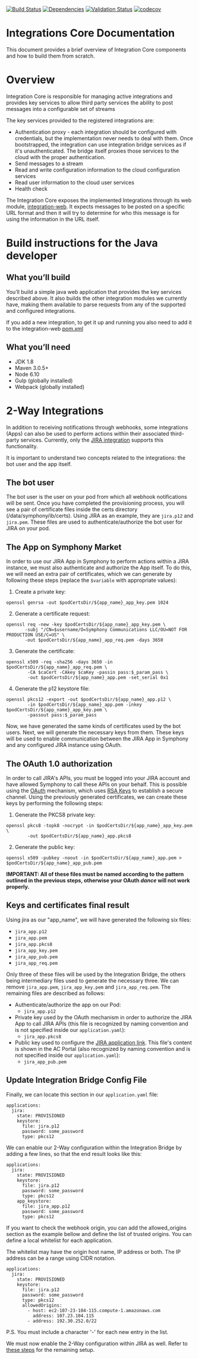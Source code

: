 [![Build Status](https://travis-ci.org/symphonyoss/App-Integrations-Core.svg?branch=dev)](https://travis-ci.org/symphonyoss/App-Integrations-Core)
[![Dependencies](https://www.versioneye.com/user/projects/58f3a67b8fa4276401425d93/badge.svg?style=flat-square)](https://www.versioneye.com/user/projects/58f3a67b8fa4276401425d93)
[![Validation Status](https://scan.coverity.com/projects/12823/badge.svg?flat=1)](https://scan.coverity.com/projects/symphonyoss-app-integrations-core)
[![codecov](https://codecov.io/gh/symphonyoss/App-Integrations-Core/branch/dev/graph/badge.svg)](https://codecov.io/gh/symphonyoss/App-Integrations-Core)

# Integrations Core Documentation

This document provides a brief overview of Integration Core components and how to build them from scratch.

# Overview

Integration Core is responsible for managing active integrations and provides key services to allow third party services the ability to post messages into a configurable set of streams

The key services provided to the registered integrations are:

* Authentication proxy - each integration should be configured with credentials, but the implementation never needs
to deal with them.  Once bootstrapped, the integration can use integration bridge services as if it's unauthenticated.
The bridge itself proxies those services to the cloud with the proper authentication.
* Send messages to a stream
* Read and write configuration information to the cloud configuration services
* Read user information to the cloud user services
* Health check

The Integration Core exposes the implemented Integrations through its web module, [integration-web](integration-web/pom.xml).
It expects messages to be posted on a specific URL format and then it will try to determine for who this message is for using the information in the URL itself.

# Build instructions for the Java developer

## What you’ll build
You’ll build a simple java web application that provides the key services described above.
It also builds the other integration modules we currently have, making them available to parse requests from any of the supported and configured integrations.

If you add a new integration, to get it up and running you also need to add it to the integration-web [pom.xml](integration-web/pom.xml)

## What you’ll need
* JDK 1.8
* Maven 3.0.5+
* Node 6.10
* Gulp (globally installed)
* Webpack (globally installed)

# 2-Way Integrations
In addition to receiving notifications through webhooks, some integrations (Apps) can also be used to perform actions within their associated third-party services. Currently, only the [JIRA integration](github.com/symphonyoss/App-Integrations-Jira) supports this functionality.

It is important to understand two concepts related to the integrations: the bot user and the app itself.

## The bot user
The bot user is the user on your pod from which all webhook notifications will be sent. Once you have completed the provisioning process, you will see a pair of certificate files inside the certs directory (/data/symphony/ib/certs). Using JIRA as an example, they are ```jira.p12``` and ```jira.pem```. These files are used to authenticate/authorize the bot user for JIRA on your pod.

## The App on Symphony Market
In order to use our JIRA App in Symphony to perform actions within a JIRA instance, we must also authenticate and authorize the App itself. To do this, we will need an extra pair of certificates, which we can generate by following these steps (replace the ```$variable``` with appropriate values):

1. Create a private key:
```
openssl genrsa -out $podCertsDir/${app_name}_app_key.pem 1024
```
2. Generate a certificate request:
```
openssl req -new -key $podCertsDir/${app_name}_app_key.pem \
       -subj "/CN=$username/O=Symphony Communications LLC/OU=NOT FOR PRODUCTION USE/C=US" \
       -out $podCertsDir/${app_name}_app_req.pem -days 3650
```
3. Generate the certificate:
```
openssl x509 -req -sha256 -days 3650 -in $podCertsDir/${app_name}_app_req.pem \
        -CA $caCert -CAkey $caKey -passin pass:$_param_pass \
        -out $podCertsDir/${app_name}_app.pem -set_serial 0x1
```
4. Generate the p12 keystore file:
```
openssl pkcs12 -export -out $podCertsDir/${app_name}_app.p12 \
        -in $podCertsDir/${app_name}_app.pem -inkey $podCertsDir/${app_name}_app_key.pem \
        -passout pass:$_param_pass
```

Now, we have generated the same kinds of certificates used by the bot users. Next, we will generate the necessary keys from them. These keys will be used to enable communication between the JIRA App in Symphony and any configured JIRA instance using OAuth.

## The OAuth 1.0 authorization
In order to call JIRA's APIs, you must be logged into your JIRA account and have allowed Symphony to call these APIs on your behalf. This is possible using the [OAuth](https://en.wikipedia.org/wiki/OAuth) mechanism, which uses [RSA Keys](https://en.wikipedia.org/wiki/RSA_(cryptosystem)) to establish a secure channel. Using the previously generated certificates, we can create these keys by performing the following steps:

1. Generate the PKCS8 private key:
```
openssl pkcs8 -topk8 -nocrypt -in $podCertsDir/${app_name}_app_key.pem \
        -out $podCertsDir/${app_name}_app.pkcs8
```
2. Generate the public key:
```
openssl x509 -pubkey -noout -in $podCertsDir/${app_name}_app.pem > $podCertsDir/${app_name}_app_pub.pem
```

**IMPORTANT: All of these files must be named according to the pattern outlined in the previous steps, otherwise your OAuth *dance* will not work properly.**

## Keys and certificates final result
Using jira as our "app_name", we will have generated the following six files:
* ```jira_app.p12```
* ```jira_app.pem```
* ```jira_app.pkcs8```
* ```jira_app_key.pem```
* ```jira_app_pub.pem```
* ```jira_app_req.pem```

Only three of these files will be used by the Integration Bridge, the others being intermediary files used to generate the necessary three. We can remove ```jira_app.pem```, ```jira_app_key.pem``` and ```jira_app_req.pem```. The remaining files are described as follows:

* Authenticate/authorize the app on our Pod:
  * ```jira_app.p12```
* Private key used by the OAuth mechanism in order to authorize the JIRA App to call JIRA APIs (this file is recognized by naming convention and is not specified inside our ```application.yaml```):
  * ```jira_app.pkcs8```
* Public key used to configure the [JIRA application link](https://integrations.symphony.com/v1.0/docs/jira-application-link-configuration#section-installation-and-configuration-on-jira). This file's content is shown in the AC Portal (also recognized by naming convention and is not specified inside our ```application.yaml```):
  * ```jira_app_pub.pem```

## Update Integration Bridge Config File
Finally, we can locate this section in our ```application.yaml``` file:
```
applications:
  jira:
    state: PROVISIONED
    keystore: 
      file: jira.p12 
      password: some_password
      type: pkcs12
```
We can enable our 2-Way configuration within the Integration Bridge by adding a few lines, so that the end result looks like this:
```
applications:
  jira:
    state: PROVISIONED
    keystore: 
      file: jira.p12 
      password: some_password
      type: pkcs12
    app_keystore:
      file: jira_app.p12 
      password: some_password
      type: pkcs12
```

If you want to check the webhook origin, you can add the allowed_origins
section as the example bellow and define the list of trusted origins. You can define a local whitelist for each application.

The whitelist may have the origin host name, IP address or both. The IP address can be a range using CIDR notation.
```
applications:
  jira:
    state: PROVISIONED
    keystore: 
      file: jira.p12 
      password: some_password
      type: pkcs12
      allowedOrigins:
        - host: ec2-107-23-104-115.compute-1.amazonaws.com
          address: 107.23.104.115
        - address: 192.30.252.0/22
```
P.S. You must include a character '-' for each new entry in the list.

We must now enable the 2-Way configuration within JIRA as well. Refer to [these steps](https://integrations.symphony.com/v1.0/docs/jira-application-link-configuration#section-installation-and-configuration-on-jira) for the remaining setup.
